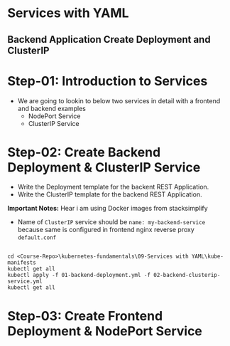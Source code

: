 # Services with YAML
## Backend Application Create Deployment and ClusterIP

# Step-01: Introduction to Services
- We are going to lookin to below two services in detail with a frontend and backend examples
    - NodePort Service
    - ClusterIP Service

# Step-02: Create Backend Deployment & ClusterIP Service
- Write the Deployment template for the backent REST Application. 
- Write the ClusterIP template for the backend REST Application.

**Important Notes:**  Hear i am using Docker images from stacksimplify 
- Name of `ClusterIP` service should be `name: my-backend-service` because same is configured in frontend nginx reverse proxy `default.conf`

```t

cd <Course-Repo>\kubernetes-fundamentals\09-Services with YAML\kube-manifests
kubectl get all
kubectl apply -f 01-backend-deployment.yml -f 02-backend-clusterip-service.yml
kubectl get all

```
# Step-03: Create Frontend Deployment & NodePort Service

